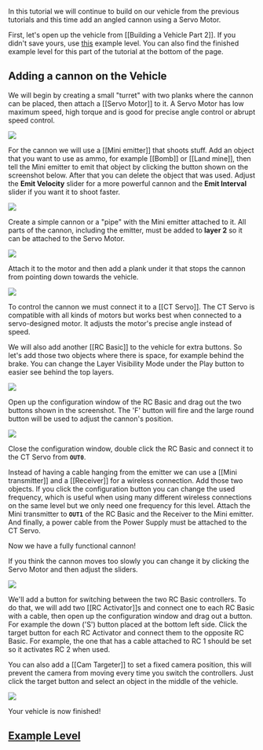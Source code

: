 In this tutorial we will continue to build on our vehicle from the previous tutorials and this time add an angled cannon using a Servo Motor.

First, let's open up the vehicle from [[Building a Vehicle Part 2]]. If you didn't save yours, use [this](https://archive.principia-web.se/level/5383) example level. You can also find the finished example level for this part of the tutorial at the bottom of the page.

## Adding a cannon on the Vehicle
We will begin by creating a small "turret" with two planks where the cannon can be placed, then attach a [[Servo Motor]] to it. A Servo Motor has low maximum speed, high torque and is good for precise angle control or abrupt speed control.

![](/wiki/images/imgur/Br5vo26.webp)

For the cannon we will use a [[Mini emitter]] that shoots stuff. Add an object that you want to use as ammo, for example [[Bomb]] or [[Land mine]], then tell the Mini emitter to emit that object by clicking the button shown on the screenshot below. After that you can delete the object that was used. Adjust the **Emit Velocity** slider for a more powerful cannon and the **Emit Interval** slider if you want it to shoot faster.

![](/wiki/images/imgur/8UTv0On.webp)

Create a simple cannon or a "pipe" with the Mini emitter attached to it. All parts of the cannon, including the emitter, must be added to **layer 2** so it can be attached to the Servo Motor.

![](/wiki/images/imgur/VBZj1e9.webp)

Attach it to the motor and then add a plank under it that stops the cannon from pointing down towards the vehicle.

![](/wiki/images/imgur/osXNaL6.webp)

To control the cannon we must connect it to a [[CT Servo]]. The CT Servo is compatible with all kinds of motors but works best when connected to a servo-designed motor. It adjusts the motor's precise angle instead of speed.

We will also add another [[RC Basic]] to the vehicle for extra buttons. So let's add those two objects where there is space, for example behind the brake. You can change the Layer Visibility Mode under the Play button to easier see behind the top layers.

![](/wiki/images/imgur/zMxrG7L.webp)

Open up the configuration window of the RC Basic and drag out the two buttons shown in the screenshot. The 'F' button will fire and the large round button will be used to adjust the cannon's position.

![](/wiki/images/imgur/z1YVd3Y.webp)

Close the configuration window, double click the RC Basic and connect it to the CT Servo from **`OUT0`**.

Instead of having a cable hanging from the emitter we can use a [[Mini transmitter]] and a [[Receiver]] for a wireless connection. Add those two objects. If you click the configuration button you can change the used frequency, which is useful when using many different wireless connections on the same level but we only need one frequency for this level. Attach the Mini transmitter to **`OUT1`** of the RC Basic and the Receiver to the Mini emitter. And finally, a power cable from the Power Supply must be attached to the CT Servo.

Now we have a fully functional cannon!

If you think the cannon moves too slowly you can change it by clicking the Servo Motor and then adjust the sliders.

![](/wiki/images/imgur/mLUaOAF.webp)

We'll add a button for switching between the two RC Basic controllers. To do that, we will add two [[RC Activator]]s and connect one to each RC Basic with a cable, then open up the configuration window and drag out a button. For example the down ('S') button placed at the bottom left side. Click the target button for each RC Activator and connect them to the opposite RC Basic. For example, the one that has a cable attached to RC 1 should be set so it activates RC 2 when used.

You can also add a [[Cam Targeter]] to set a fixed camera position, this will prevent the camera from moving every time you switch the controllers. Just click the target button and select an object in the middle of the vehicle.

![](/wiki/images/imgur/FdDTD8r.webp)

Your vehicle is now finished!

## [Example Level](https://archive.principia-web.se/level/5523)
